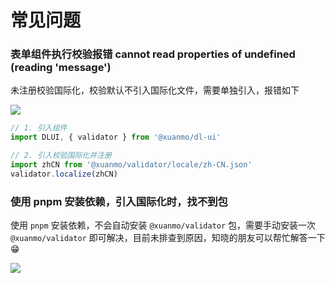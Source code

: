 # 常见问题

### 表单组件执行校验报错 cannot read properties of undefined (reading 'message')

未注册校验国际化，校验默认不引入国际化文件，需要单独引入，报错如下

![](https://upyun.xuanmo.xin/dl-ui/20230427230034980653.png)

```typescript
// 1. 引入组件
import DLUI, { validator } from '@xuanmo/dl-ui'

// 2. 引入校验国际化并注册
import zhCN from '@xuanmo/validator/locale/zh-CN.json'
validator.localize(zhCN)
```

### 使用 pnpm 安装依赖，引入国际化时，找不到包

使用 `pnpm` 安装依赖，不会自动安装 `@xuanmo/validator` 包，需要手动安装一次 `@xuanmo/validator` 即可解决，目前未排查到原因，知晓的朋友可以帮忙解答一下 😁

![](https://upyun.xuanmo.xin/dl-ui/20230427230034522504.png)
